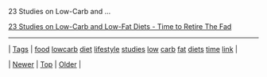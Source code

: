 <!--
title: 23 Studies on Low-Carb and Low-Fat Diets - Time to Retire The Fad
date: 2020-06-28T15:27:00.181Z
tags: food, lowcarb, diet, lifestyle, studies, low, carb, fat, diets, time, link
-->


23 Studies on Low-Carb and ...

[23 Studies on Low-Carb and Low-Fat Diets - Time to Retire The Fad](http://authoritynutrition.com/23-studies-on-low-carb-and-low-fat-diets/)

<!--BOTTOM-POST-NAVIGATION-->
---

| [Tags](tags.md) | [food](tag-food.md) [lowcarb](tag-lowcarb.md) [diet](tag-diet.md) [lifestyle](tag-lifestyle.md) [studies](tag-studies.md) [low](tag-low.md) [carb](tag-carb.md) [fat](tag-fat.md) [diets](tag-diets.md) [time](tag-time.md) [link](tag-link.md) |

| [Newer](64587868387.md) | [Top](index.md) | [Older](64659345713.md) |